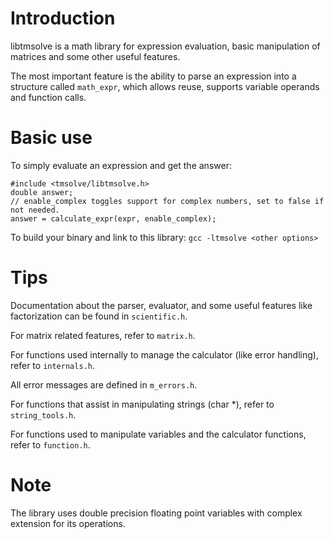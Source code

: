 # Introduction
libtmsolve is a math library for expression evaluation, basic manipulation of matrices and some other useful features.

The most important feature is the ability to parse an expression into a structure called `math_expr`, which allows reuse, supports variable operands and function calls.

# Basic use
To simply evaluate an expression and get the answer:
```
#include <tmsolve/libtmsolve.h>
double answer;
// enable_complex toggles support for complex numbers, set to false if not needed.
answer = calculate_expr(expr, enable_complex);
```

To build your binary and link to this library:
`gcc -ltmsolve <other options>`

# Tips
Documentation about the parser, evaluator, and some useful features like factorization can be found in `scientific.h`.

For matrix related features, refer to `matrix.h`.

For functions used internally to manage the calculator (like error handling), refer to `internals.h`.

All error messages are defined in `m_errors.h`.

For functions that assist in manipulating strings (char *), refer to `string_tools.h`.

For functions used to manipulate variables and the calculator functions, refer to `function.h`.

# Note
The library uses double precision floating point variables with complex extension for its operations.